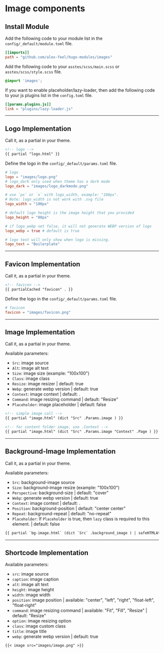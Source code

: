 # Image components

## Install Module

Add the following code to your module list in the `config/_default/module.toml` file.

```toml
[[imports]]
path = "github.com/alex-feel/hugo-modules/images"
```

Add the following code to your `asstes/scss/main.scss` or `asstes/scss/style.scss` file.

```scss
@import 'images';
```

If you want to enable placeholder/lazy-loader, then add the following code to your js plugins list in the `config.toml` file.

```toml
[[params.plugins.js]]
link = "plugins/lazy-loader.js"
```

---

## Logo Implementation

Call it, as a partial in your theme.

```html
<!-- logo -->
{{ partial "logo.html" }}
```

Define the logo in the `config/_default/params.toml` file.

```toml
# logo
logo = "images/logo.png"
# logo_dark only used when theme has a dark mode
logo_dark = "images/logo_darkmode.png"

# use `px` or `x` with logo_width, example: "100px".
# Note: logo_width is not work with .svg file
logo_width = "100px"

# default logo height is the image height that you provided
logo_height = "80px"

# if logo_webp set false, it will not generate WEBP version of logo
logo_webp = true # default is true

# logo text will only show when logo is missing.
logo_text = "Boilerplate"
```

---

## Favicon Implementation

Call it, as a partial in your theme.

```html
<!-- favicon -->
{{ partialCached "favicon" . }}
```

Define the logo in the `config/_default/params.toml` file.

```toml
# favicon
favicon = "images/favicon.png"
```

---

## Image Implementation

Call it, as a partial in your theme.

Available parameters:

* `Src`: image source
* `Alt`: image alt text
* `Size`: image size (example: "100x100")
* `Class`: image class
* `Resize`: image resizer | default: true
* `Webp`: generate webp version | default: true
* `Context`: image context | default: .
* `Command`: image resizing command | default: "Resize"
* `Placeholder`: image placeholder | default: false

```html
<!-- simple image call -->
{{ partial "image.html" (dict "Src" .Params.image ) }}

<!-- for content folder image, use .Context -->
{{ partial "image.html" (dict "Src" .Params.image "Context" .Page ) }}
```

---

## Background-Image Implementation

Call it, as a partial in your theme.

Available parameters:

* `Src`: background-image source
* `Size`: background-image resize (example: "100x100")
* `Perspective`: background-size | default: "cover"
* `Webp`: generate webp version | default: true
* `Context`: image context | default: .
* `Position`: background-position | default: "center center"
* `Repeat`: background-repeat | default: "no-repeat"
* `Placeholder`: If `Placeholder` is true, then `lazy` class is required to this element. | default: false

```html
{{ partial `bg-image.html` (dict `Src` .background_image ) | safeHTMLAttr }}
```

---

## Shortcode Implementation

Available parameters:

* `src`: image source
* `caption`: image caption
* `alt`: image alt text
* `height`: image height
* `width`: image width
* `position`: image position | available: "center", "left", "right", "float-left", "float-right"
* `command`: image resizing command | available: "Fit", "Fill", "Resize" | default: "Resize"
* `option`: image resizing option
* `class`: image custom class
* `title`: image title
* `webp`: generate webp version | default: true

```md
{{< image src="images/image.png" >}}
```
